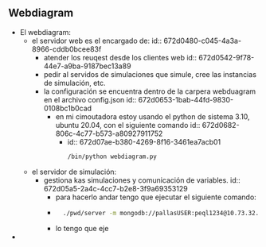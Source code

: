 ## Webdiagram
- El webdiagram:
	- el servidor web es el encargado de:
	  id:: 672d0480-c045-4a3a-8966-cddb0bcee83f
		- atender los reuqest desde los clientes web 
		  id:: 672d0542-9f78-44e7-a9ba-9187bec13a89
		- pedir al servidos de simulaciones que simule, cree las instancias de simulación, etc.
		- la configuración se encuentra dentro de la carpera webduagram en el archivo config.json
		  id:: 672d0653-1bab-44fd-9830-0108bc1b0cad
			- en mi cimoutadora estoy usando el python de sistema 3.10, ubuntu 20.04, con el siguiente comando
			  id:: 672d0682-806c-4c77-b573-a80927911752
				- id:: 672d07ae-b380-4269-8f16-3461ea7acb01
				  ```bash
				  /bin/python webdiagram.py
				  ```
	- el servidor de simulación:
		- gestiona kas simulaciones y comunicación de variables.
		  id:: 672d05a5-2a4c-4cc7-b2e8-3f9a69353129
			- para hacerlo andar tengo que ejecutar el siguiente comando:
			- ```bash
			  	./pwd/server -m mongodb://pallasUSER:peql1234@10.73.32.33/test -db pallas -h 0.0.0.0
			  ```
			- lo tengo que eje
-
